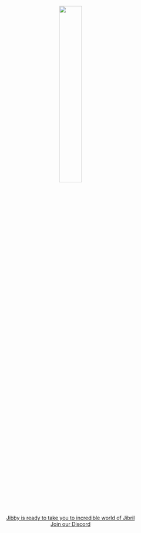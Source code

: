 <p align="center">
<img src="https://github.com/user-attachments/assets/11b6506d-4d62-46c4-bbf1-ee391ef75f86" width=35% height=35%>
</p>
<p align="center">
<a href="https://jibril.garnet.ai/">Jibby is ready to take you to incredible world of Jibril</a><br>
<a href="https://discord.gg/44vSshRqab">Join our Discord</a>
</p>
